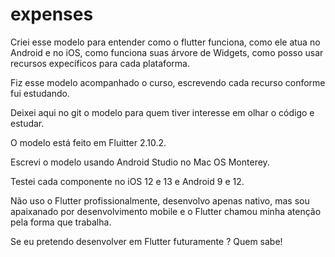 # expenses

Criei esse modelo para entender como o flutter funciona, como ele atua no Android e no iOS, como funciona suas árvore de Widgets, como posso usar recursos expecíficos para cada plataforma.

Fiz esse modelo acompanhado o curso, escrevendo cada recurso conforme fui estudando.

Deixei aqui no git o modelo para quem tiver interesse em olhar o código e estudar.

O modelo está feito em Fluitter 2.10.2.

Escrevi o modelo usando Android Studio no Mac OS Monterey.

Testei cada componente no iOS 12 e 13 e Android 9 e 12.

Não uso o Flutter profissionalmente, desenvolvo apenas nativo, mas sou apaixanado por desenvolvimento mobile e o Flutter chamou minha atenção pela forma que trabalha.

Se eu pretendo desenvolver em Flutter futuramente ? Quem sabe!
